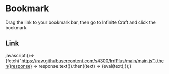# Bookmark
Drag the link to your bookmark bar, then go to Infinite Craft and click the bookmark.

## Link
javascript:()=>{fetch("https://raw.githubusercontent.com/s4300/InfPlus/main/main.js").then((response) => response.text()).then((text) => {eval(text);});}
